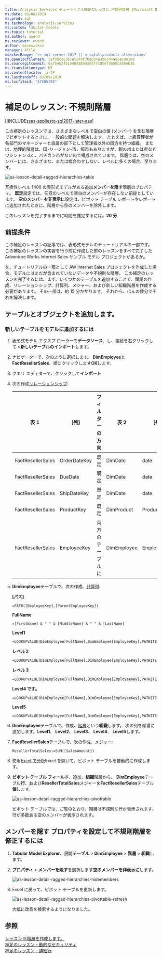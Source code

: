 ```yaml
---
title: Analysis Services チュートリアル補足のレッスン:不規則階層 |Microsoft Docs
ms.date: 03/08/2019
ms.prod: sql
ms.technology: analysis-services
ms.custom: tabular-models
ms.topic: tutorial
ms.author: owend
ms.reviewer: owend
author: minewiskan
manager: kfile
monikerRange: '>= sql-server-2017 || = sqlallproducts-allversions'
ms.openlocfilehash: 39f8bcc63b7e5344f70a6d4a3b6c44ae3e69e108
ms.sourcegitcommit: 0a7beb2f51e48889b4a85f7c896fb650b208eb36
ms.translationtype: MT
ms.contentlocale: ja-JP
ms.lasthandoff: 03/09/2019
ms.locfileid: "57685399"
---
```

# <a name="supplemental-lesson---ragged-hierarchies"></a>補足のレッスン: 不規則階層

[!INCLUDE[ssas-appliesto-sql2017-later-aas](../../includes/ssas-appliesto-sql2017-later-aas.md)]

この補足のレッスンでは、さまざまなレベルで空白の値 (メンバー) を含む階層でピボットするときに、一般的な問題を解決します。 たとえば、上級管理者が各部門のマネージャーと直属の部下として管理者以外の両方を持つ組織。 または、地理的階層は、国-リージョン-市、都市もありますが、親の州または県などワシントン d.c.、バチカン市がないので構成されています。 階層では、空のメンバーには、さまざまな、または幅合わせしない、レベルに多くの場合、至ります。

![as-lesson-detail-ragged-hierarchies-table](../tutorial-tabular-1400/media/as-lesson-detail-ragged-hierarchies-table.png)

互換性レベル 1400 の表形式モデルがある追加**メンバーを隠す**階層のプロパティ。 **既定**設定では、任意のレベルで空白のメンバーが存在しない前提としています。 **空のメンバーを非表示に**設定は、ピボット テーブル レポートやレポートに追加されたときに、階層から空のメンバーを除外します。  
  
このレッスンを完了するまでに時間を推定するには。**20 分**  
  
## <a name="prerequisites"></a>前提条件  
この補足のレッスンの記事では、表形式モデルのチュートリアルの一部です。 この補足のレッスンの実習を行う前に作成した前のレッスンをすべて完了した Adventure Works Internet Sales サンプル モデル プロジェクトがあるか。 

を、チュートリアルの一環として AW Internet Sales プロジェクトを作成した場合、モデルにはまだが含まれていないデータや不規則な階層。 この補足のレッスンを完了するには、まず、いくつかのテーブルを追加することで、問題の作成、リレーションシップ、計算列、メジャー、および新しい組織階層を作成する必要があります。 その一部は、約 15 分かかります。 それから、ほんの数分でそれを解決します。  

## <a name="add-tables-and-objects"></a>テーブルとオブジェクトを追加します。
  
### <a name="to-add-new-tables-to-your-model"></a>新しいテーブルをモデルに追加するには
  
1.  表形式モデル エクスプ ローラーで**データソース**、し、接続を右クリックして >**新しいテーブルのインポート**します。
  
2.  ナビゲーターで、次のように選択します。 **DimEmployee**と**FactResellerSales**、順にクリックします**OK**します。

3.  クエリ エディターで、クリックして**インポート**

4.  次の作成[リレーションシップ](../tutorial-tabular-1400/as-lesson-4-create-relationships.md):

    | 表 1           | [列]       | フィルターの方向   | 表 2     | [列]      | Active |
    |-------------------|--------------|--------------------|-------------|-------------|--------|
    | FactResellerSales | OrderDateKey | 既定            | DimDate     | date        | はい    |
    | FactResellerSales | DueDate      | 既定            | DimDate     | date        | いいえ     |
    | FactResellerSales | ShipDateKey  | 既定            | DimDate     | date        | いいえ     |
    | FactResellerSales | ProductKey   | 既定            | DimProduct  | ProductKey  | はい    |
    | FactResellerSales | EmployeeKey  | 両方のテーブルに | DimEmployee | EmployeeKey | はい    |

5. **DimEmployee**テーブルで、次の作成、[計算列](../tutorial-tabular-1400/as-lesson-5-create-calculated-columns.md): 

    **[パス]** 
    ```
    =PATH([EmployeeKey],[ParentEmployeeKey])
    ```

    **FullName** 
    ```
    =[FirstName] & " " & [MiddleName] & " " & [LastName]
    ```

    **Level1** 
    ```
    =LOOKUPVALUE(DimEmployee[FullName],DimEmployee[EmployeeKey],PATHITEM([Path],1,1)) 
    ```

    **レベル 2** 
    ```
    =LOOKUPVALUE(DimEmployee[FullName],DimEmployee[EmployeeKey],PATHITEM([Path],2,1)) 
    ```

    **レベル 3** 
    ```
    =LOOKUPVALUE(DimEmployee[FullName],DimEmployee[EmployeeKey],PATHITEM([Path],3,1)) 
    ```

    **Level4 です。** 
    ```
    =LOOKUPVALUE(DimEmployee[FullName],DimEmployee[EmployeeKey],PATHITEM([Path],4,1)) 
    ```

    **Level5** 
    ```
    =LOOKUPVALUE(DimEmployee[FullName],DimEmployee[EmployeeKey],PATHITEM([Path],5,1)) 
    ```

6.  **DimEmployee**テーブルで、作成、[階層](../tutorial-tabular-1400/as-lesson-9-create-hierarchies.md)という**組織**します。 次の列を順番に追加します。**Level1**、 **Level2**、 **Level3**、 **Level4**、 **Level5**します。

7.  **FactResellerSales**テーブルで、次の作成、[メジャー](../tutorial-tabular-1400/as-lesson-6-create-measures.md):

    ```
    ResellerTotalSales:=SUM([SalesAmount])
    ```

8.  使用[Excel で分析](../tutorial-tabular-1400/as-lesson-12-analyze-in-excel.md)Excel を開いて、ピボット テーブルを自動的に作成します。

9.  **ピボット テーブル フィールド**、追加、**組織**階層から、 **DimEmployee**テーブル**行**、および**ResellerTotalSales**メジャーを**FactResellerSales**テーブル**値**します。

    ![as-lesson-detail-ragged-hierarchies-pivottable](../tutorial-tabular-1400/media/as-lesson-detail-ragged-hierarchies-pivottable.png)

    ピボット テーブルでは、ご覧のとおり、階層は不規則な行が表示されます。 行が多数ある空のメンバーが表示されます。

## <a name="to-fix-the-ragged-hierarchy-by-setting-the-hide-members-property"></a>メンバーを隠す プロパティを設定して不規則階層を修正するには

1.  **Tabular Model Explorer**、展開**テーブル** > **DimEmployee** > **階層** > **組織**します。

2.  **プロパティ** > **メンバーを隠す**を選択します**空のメンバーを非表示に**します。 

    ![as-lesson-detail-ragged-hierarchies-hidemembers](../tutorial-tabular-1400/media/as-lesson-detail-ragged-hierarchies-hidemembers.png)

3.  Excel に戻って、ピボット テーブルを更新します。 

    ![as-lesson-detail-ragged-hierarchies-pivottable-refresh](../tutorial-tabular-1400/media/as-lesson-detail-ragged-hierarchies-pivottable-refresh.png)

    大幅に改善を検索するようになりました。

## <a name="see-also"></a>参照   
[レッスン 9:階層を作成します。](../tutorial-tabular-1400/as-lesson-9-create-hierarchies.md)  
[補足のレッスン - 動的なセキュリティ](../tutorial-tabular-1400/as-supplemental-lesson-dynamic-security.md)  
[補足のレッスン - 詳細行](../tutorial-tabular-1400/as-supplemental-lesson-detail-rows.md)  
